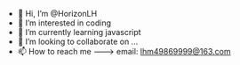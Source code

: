 - 👋 Hi, I’m @HorizonLH
- 👀 I’m interested in coding
- 🌱 I’m currently learning javascript
- 💞️ I’m looking to collaborate on ...
- 📫 How to reach me ---> email: lhm49869999@163.com

<!---
HorizonLH/HorizonLH is a ✨ special ✨ repository because its `README.md` (this file) appears on your GitHub profile.
You can click the Preview link to take a look at your changes.
--->
